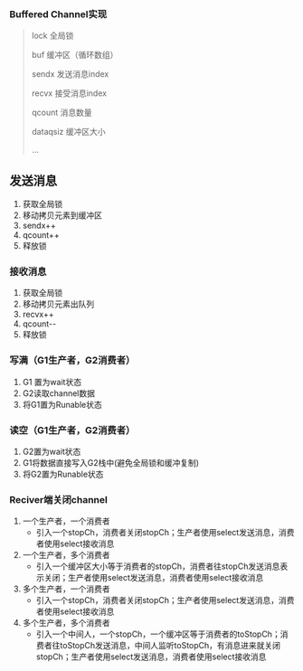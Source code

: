 ###	Buffered Channel实现

> lock 全局锁
>
> buf 缓冲区（循环数组）
>
> sendx 发送消息index
>
> recvx 接受消息index
>
> qcount 消息数量
>
> dataqsiz 缓冲区大小
>
> ...

##	发送消息

1. 获取全局锁
2. 移动拷贝元素到缓冲区
3. sendx++
4. qcount++
5. 释放锁

### 接收消息

1. 获取全局锁
2. 移动拷贝元素出队列
3. recvx++
4. qcount--
5. 释放锁

### 写满（G1生产者，G2消费者）

1. G1 置为wait状态
2. G2读取channel数据
3. 将G1置为Runable状态

### 读空（G1生产者，G2消费者）

1. G2置为wait状态
2. G1将数据直接写入G2栈中(避免全局锁和缓冲复制)
3. 将G2置为Runable状态



### Reciver端关闭channel

1. 一个生产者，一个消费者
   - 引入一个stopCh，消费者关闭stopCh；生产者使用select发送消息，消费者使用select接收消息
2. 一个生产者，多个消费者
   - 引入一个缓冲区大小等于消费者的stopCh，消费者往stopCh发送消息表示关闭；生产者使用select发送消息，消费者使用select接收消息
3. 多个生产者，一个消费者
   - 引入一个stopCh，消费者关闭stopCh；生产者使用select发送消息，消费者使用select接收消息
4. 多个生产者，多个消费者
   - 引入一个中间人，一个stopCh，一个缓冲区等于消费者的toStopCh；消费者往toStopCh发送消息，中间人监听toStopCh，有消息进来就关闭stopCh；生产者使用select发送消息，消费者使用select接收消息